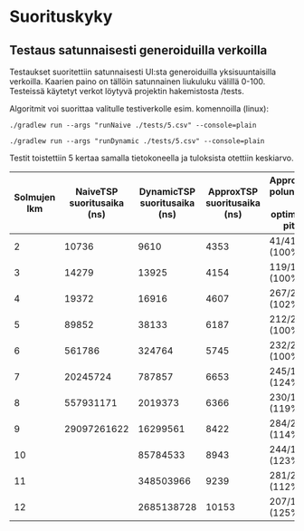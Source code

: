 # Suorituskyky

## Testaus satunnaisesti generoiduilla verkoilla 

Testaukset suoritettiin satunnaisesti UI:sta generoiduilla yksisuuntaisilla verkoilla. Kaarien paino on tällöin satunnainen liukuluku välillä 0-100. Testeissä käytetyt verkot löytyvä projektin hakemistosta /tests.

Algoritmit voi suorittaa valitulle testiverkolle esim. komennoilla (linux):

```
./gradlew run --args "runNaive ./tests/5.csv" --console=plain

./gradlew run --args "runDynamic ./tests/5.csv" --console=plain

```

Testit toistettiin 5 kertaa samalla tietokoneella ja tuloksista otettiin keskiarvo.

| Solmujen lkm | NaiveTSP suoritusaika (ns) | DynamicTSP suoritusaika (ns) | ApproxTSP suoritusaika (ns) | ApproxTSP-polun pituus / optimipolun pituus |
|---|---|---|---|---|
| 2 | 10736 | 9610 | 4353 | 41/41  (100%)|
| 3 | 14279 | 13925 | 4154 | 119/119 (100%) |
| 4 | 19372 | 16916 | 4607 |  267/263 (102%) |
| 5 | 89852 | 38133 | 6187  | 212/212 (100%) |
| 6 | 561786 | 324764 | 5745  | 232/232 (100%) |
| 7 | 20245724 | 787857 | 6653 |  245/197 (124%) |
| 8 | 557931171 | 2019373 | 6366 | 230/194 (119%) |
| 9 | 29097261622 | 16299561 | 8422 | 284/249 (114%) |
| 10 |  | 85784533 | 8943 | 244/198 (123%) |
| 11 |  | 348503966 | 9239 |  281/252 (112% )|
| 12 |  | 2685138728 | 10153 |  207/165 (125%) |

